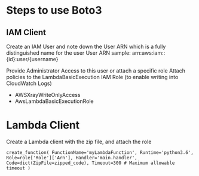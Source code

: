# Steps to use Boto3

## IAM Client

Create an IAM User and note down the User ARN which is a fully distinguished name for the user
User ARN sample: arn:aws:iam::{id}:user/{username}

Provide Administrator Access to this user or attach a specific role
Attach policies to the LambdaBasicExecution IAM Role (to enable writing into CloudWatch Logs)
 - AWSXrayWriteOnlyAccess
 - AwsLambdaBasicExecutionRole

# Lambda Client

Create a Lambda client with the zip file, and attach the role


`create_function(
            FunctionName='myLambdaFunction',
            Runtime='python3.6',
            Role=role['Role']['Arn'],
            Handler='main.handler',
            Code=dict(ZipFile=zipped_code),
            Timeout=300 # Maximum allowable timeout
        )`
